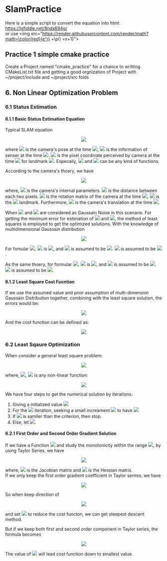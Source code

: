 # SlamPractice

Here is a simple script to convert the equation into html: https://jsfiddle.net/8ndx694g/    
or use \<img src="https://render.githubusercontent.com/render/math?math=\color{red}{e^{i +\pi} =x+1}"\>

## Practice 1 simple cmake practice
Create a Project named "cmake_practice" for a chance to writting CMakeList.txt file and getting a good orgnization of Project with ~/project/include and ~/project/src folds

## 6. Non Linear Optimization Problem
### 6.1 Status Estimation
#### 6.1.1 Basic Status Estimation Equation</center>

Typical SLAM equation  
<p align="center">
<img src="https://render.githubusercontent.com/render/math?math=\color{red}{\big\{ \begin{matrix} \mathbf{x}_{k} = \mathcal{F}(\mathbf{x}_{k-1}, \mathbf{u}_{k}) %2B \mathbf{w}_{k} \\ \mathbf{z}_{k,j} = \mathcal{H}(\mathbf{y}_{j},\mathbf{x}_{k}) %2B \mathbf{v}_{k,j}\end{matrix}}">    
</p>  

where <img src="https://render.githubusercontent.com/render/math?math=\color{red}{\mathbf{x}_{k}}"> is the camera's pose at the time <img src="https://render.githubusercontent.com/render/math?math=\color{red}{k}">, <img src="https://render.githubusercontent.com/render/math?math=\color{red}{\mathbf{u}_{k}}"> is the information of senser at the time <img src="https://render.githubusercontent.com/render/math?math=\color{red}{k}">. <img src="https://render.githubusercontent.com/render/math?math=\color{red}{\mathbf{z}_{k,j}}"> is the pixel coordinate perceived by camera at the time <img src="https://render.githubusercontent.com/render/math?math=\color{red}{k}"> for landmark <img src="https://render.githubusercontent.com/render/math?math=\color{red}{\mathbf{y}_{j}}">. Especaily, <img src="https://render.githubusercontent.com/render/math?math=\color{red}{\mathcal{F}}"> and <img src="https://render.githubusercontent.com/render/math?math=\color{red}{\mathcal{H}}"> can be any kind of functions.

According to the camera's thoery, we have  
<p align="center">
<img src="https://render.githubusercontent.com/render/math?math=\color{red}{s\mathbf{z}_{k,j}=\mathbf{K}(\mathbf{R}_{k}\mathbf{y}_{j}%2B\mathbf{t}_{k})}">
</p>   

where, <img src="https://render.githubusercontent.com/render/math?math=\color{red}{\mathbf{K}}"> is the camera's internal parameters. <img src="https://render.githubusercontent.com/render/math?math=\color{red}{s}"> is the distance between each two pixels. <img src="https://render.githubusercontent.com/render/math?math=\color{red}{\mathbf{R}_{k}}"> is the rotation matrix of the camera at the time <img src="https://render.githubusercontent.com/render/math?math=\color{red}{k}">, <img src="https://render.githubusercontent.com/render/math?math=\color{red}{\mathbf{y}_{j}}"> is the <img src="https://render.githubusercontent.com/render/math?math=\color{red}{j_{th}}"> landmark. Furthermore, <img src="https://render.githubusercontent.com/render/math?math=\color{red}{\mathbf{t}_{k}}"> is the camera's translation at the time <img src="https://render.githubusercontent.com/render/math?math=\color{red}{k}">.

When <img src="https://render.githubusercontent.com/render/math?math=\color{red}{\mathbf{w}_{k}}"> and <img src="https://render.githubusercontent.com/render/math?math=\color{red}{\mathbf{v}_{k,j}}"> are considered as Gaussain Noise in this scenario. For getting the minimum error for estimation of <img src="https://render.githubusercontent.com/render/math?math=\color{red}{\hat{\mathbf{x}}_{k}}"> and <img src="https://render.githubusercontent.com/render/math?math=\color{red}{\hat{\mathbf{z}}_{j,k}}">, the method of least squares is employed to get the optimized solutions. With the knowledge of multidimensional Gaussain distribution    
<p align="center">
<img src="https://render.githubusercontent.com/render/math?math=\color{red}{p(\cdot)=\frac{1}{(2\pi)^{N}det(\Sigma)}exp\big(-\frac{1}{2}(\mathbf{\cdot}-\mathbf{\mu})^{T}\Sigma^{-1}(\mathbf{\cdot}-\mathbf{\mu})\big)}">
</p>  

For fomular <img src="https://render.githubusercontent.com/render/math?math=\color{red}{\mathbf{x}_{k} = f(\mathbf{x}_{k-1}, \mathbf{u}_{k}) %2B \mathbf{w}_{k}}">, <img src="https://render.githubusercontent.com/render/math?math=\color{red}{\bullet}"> is <img src="https://render.githubusercontent.com/render/math?math=\color{red}{\mathbf{w}_{k}}">, and <img src="https://render.githubusercontent.com/render/math?math=\color{red}{\mathbf{\mu}_{k}}"> is assumed to be <img src="https://render.githubusercontent.com/render/math?math=\color{red}{0}">. <img src="https://render.githubusercontent.com/render/math?math=\color{red}{\mathbf{\Sigma}_{k}}"> is assumed to be <img src="https://render.githubusercontent.com/render/math?math=\color{red}{\mathbf{O}_{k}}">.

As the same thoery, for formular <img src="https://render.githubusercontent.com/render/math?math=\color{red}{\mathbf{z}_{k,j} = h(\mathbf{y}_{j},\mathbf{x}_{k}) %2B \mathbf{v}_{k,j}}">, <img src="https://render.githubusercontent.com/render/math?math=\color{red}{\bullet}"> is <img src="https://render.githubusercontent.com/render/math?math=\color{red}{\mathbf{v}_{k,j}}">, and <img src="https://render.githubusercontent.com/render/math?math=\color{red}{\mathbf{\mu}_{k}}"> is assumed to be <img src="https://render.githubusercontent.com/render/math?math=\color{red}{0}">. <img src="https://render.githubusercontent.com/render/math?math=\color{red}{\mathbf{\Sigma}_{k}}"> is assumed to be <img src="https://render.githubusercontent.com/render/math?math=\color{red}{\mathbf{Q}_{k}}">.

#### 6.1.2 Least Square Cost Fucntion

If we use the assumed value and prior assumption of multi-dimension Gaussain Distribution together, combining with the least square solution, the errors would be:   
<p align="center">
<img src="https://render.githubusercontent.com/render/math?math=\color{red}{\begin{matrix} e_{u,k} = x_{k} -f(x_{k-1}, u_{k}) \\ e_{z,j,k} = z_{k,j} -h(x_{k}, y_{j})\end{matrix}}">
</p>

And the cost function can be defined as:   
<p align="center">
<img src="https://render.githubusercontent.com/render/math?math=\color{red}{minJ(x,y)=\Sigma_{k}e^{T}_{k,u} O^{-1}_{k} e_{k,u} %2B \Sigma_{j}\Sigma_{k} e^{T}_{z, k, j} Q^{-1}_{k,j}e_{z,k,j}}">
</p>

### 6.2 Least Sqaure Optimization

When consider a general least square problem: 
<p align="center">
<img src="https://render.githubusercontent.com/render/math?math=\color{red}{\min_{x}F(x) = \frac{1}{2}\bigg\|f(x)\bigg\|^{2}_{2}}"> 
</p>

where, <img src="https://render.githubusercontent.com/render/math?math=\color{red}{x\in \mathbb{R}^{n}}">, <img src="https://render.githubusercontent.com/render/math?math=\color{red}{f}"> is any non-linear function:  
<p align="center">
<img src="https://render.githubusercontent.com/render/math?math=\color{red}{f(x): \mathbb{R}^{n}\rightarrow \mathbb{R}}">
</p>

We have four steps to get the numerical solution by iterations:   
1. Giving a initialized value <img src="https://render.githubusercontent.com/render/math?math=\color{red}{x_{0}}">
2. For the <img src="https://render.githubusercontent.com/render/math?math=\color{red}{k_{th}}"> iteration, seeking a small increament <img src="https://render.githubusercontent.com/render/math?math=\color{red}{\Delta x_{k}}"> to have <img src="https://render.githubusercontent.com/render/math?math=\color{red}{\Delta x_{k} = \argmin \bigg\|f(x_{k} %2B \Delta x_{k})\bigg\|^{2}_{2}}">
3. If <img src="https://render.githubusercontent.com/render/math?math=\color{red}{\Delta x_{k}}"> is samller than the criterion, then stop.
4. Else, let <img src="https://render.githubusercontent.com/render/math?math=\color{red}{x_{k+1}=x_{k}%2B\Delta x_{k}}">.

#### 6.2.1 First Order and Second Order Gradient Solution
If we have a Function <img src="https://render.githubusercontent.com/render/math?math=\color{red}{\mathbf{F}(x)}"> and study the monotonicity within the range <img src="https://render.githubusercontent.com/render/math?math=\color{red}{x_{k}%2B\Delta x_{k}}">, by using Taylor Series, we have  
<p align="center">
<img src="https://render.githubusercontent.com/render/math?math=\color{red}{F(x_k%2B\Delta x_k) \approx F(x_k) %2B \mathbf{J}(x_k)^{T}\Delta x_k %2B \frac{1}{2}\Delta x_k^T\mathbf{H}(x_k)\Delta x_k}">
</p>

where, <img src="https://render.githubusercontent.com/render/math?math=\color{red}{\mathbf{J}}"> is the Jacobian matrix and <img src="https://render.githubusercontent.com/render/math?math=\color{red}{\mathbf{H}}"> is the Hessian matrix.  
If we only keep the first order gradient coefficient in Taylor serires, we have  
<p align="center">
<img src="https://render.githubusercontent.com/render/math?math=\color{red}{\Delta x^{\ast} = arg min \big( F(x_k) %2B \mathbf{J}(x_k)^{T}\Delta x_k \big)}">
</p>

So when keep direction of  
<p align="center">
<img src="https://render.githubusercontent.com/render/math?math=\color{red}{\Delta x^{\ast} = -\mathbf{J}(x_k)}">
</p>

and set <img src="https://render.githubusercontent.com/render/math?math=\color{red}{\lambda}"> to reduce the cost functon, we can get steepest descent method.

But if we keep both first and second order component in Taylor series, the formula becomes   
<p align="center">
<img src="https://render.githubusercontent.com/render/math?math=\color{red}{\Delta x^{\ast} = arg min \big( F(x_k) %2B \mathbf{J}(x_k)^{T}\Delta x_k %2B \frac{1}{2}\Delta x_k^T\mathbf{H}(x_k)\Delta x_k\big)}">
</p>

The value of <img src="https://render.githubusercontent.com/render/math?math=\color{red}{\mathbf{H}\Delta x = -\mathbf{J}}"> will lead cost function down to smallest value.







